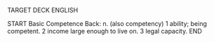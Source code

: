 TARGET DECK
ENGLISH

START
Basic
Competence
Back: n. (also competency) 1 ability; being competent. 2 income large enough to live on. 3 legal capacity.
END
